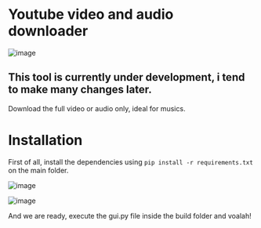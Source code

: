 # Youtube video and audio downloader 
![image](https://github.com/LysImbecile/GUITube-YouTube-Downloader/assets/136639736/750b0561-b02f-4f14-9f97-7f12b7503030)
## This tool is currently under development, i tend to make many changes later. 
Download the full video or audio only, ideal for musics. 

# Installation 

First of all, install the dependencies using `pip install -r requirements.txt` on the main folder.

![image](https://github.com/LysImbecile/Tkinter-YouTube-Downloader/assets/136639736/242be4de-07d4-4ee1-a22b-9685907e2e45)

![image](https://github.com/LysImbecile/Tkinter-YouTube-Downloader/assets/136639736/2bd2e3e1-fda0-4bba-969f-4903ce1c053b)


And we are ready, execute the gui.py file inside the build folder and voalah!
